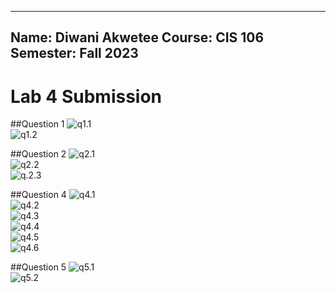----
Name: Diwani Akwetee
Course: CIS 106
Semester: Fall 2023
----

# Lab 4 Submission

##Question 1
![q1.1](lab4.1.png)<br>
![q1.2](lab4.1.2.png)<br>

##Question 2
![q2.1](lab4.2.1.png)<br>
![q2.2](lab4.2.2.png)<br>
![q.2.3](lab4.2.3.png)<br>

##Question 4
![q4.1](lab4.4.1.png)<br>
![q4.2](lab4.4.2.png)<br>
![q4.3](lab4.4.3.png)<br>
![q4.4](lab4.4.4.png)<br>
![q4.5](lab4.4.5.png)<br>
![q4.6](lab4.4.6.png)<br>

##Question 5
![q5.1](lab4.5.1.png)<br>
![q5.2](lab4.5.2.2.png)<br>
